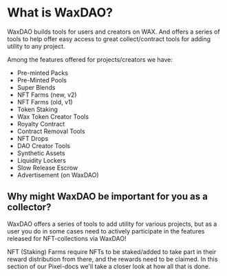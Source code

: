 # What is WaxDAO?

WaxDAO builds tools for users and creators on WAX. And offers a series of tools to help offer easy access to great collect/contract tools for adding utility to any project.

Among the features offered for projects/creators we have:

* Pre-minted Packs
* Pre-Minted Pools
* Super Blends
* NFT Farms (new, v2)
* NFT Farms (old, v1)
* Token Staking
* Wax Token Creator Tools
* Royalty Contract
* Contract Removal Tools
* NFT Drops
* DAO Creator Tools
* Synthetic Assets
* Liquidity Lockers
* Slow Release Escrow
* Advertisement (on WaxDAO)

## Why might WaxDAO be important for you as a collector?

WaxDAO offers a series of tools to add utility for various projects, but as a user you do in some cases need to actively participate in the features released for NFT-collections via WaxDAO!

NFT (Staking) Farms require NFTs to be staked/added to take part in their reward distribution from there, and the rewards need to be claimed. In this section of our Pixel-docs we'll take a closer look at how all that is done.

